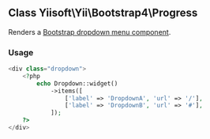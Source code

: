 ## Class Yiisoft\Yii\Bootstrap4\Progress
Renders a [Bootstrap dropdown menu component](https://getbootstrap.com/docs/4.5/components/dropdowns/).

### Usage

```php
<div class="dropdown">
    <?php
        echo Dropdown::widget()
            ->items([
                ['label' => 'DropdownA', 'url' => '/'],
                ['label' => 'DropdownB', 'url' => '#'],
            ]);
    ?>
</div>
```
